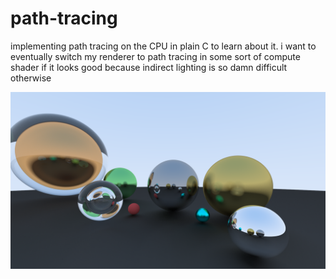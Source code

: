 # path-tracing
implementing path tracing on the CPU in plain C to learn about it. i want to eventually switch my renderer to path tracing in some sort of compute shader if it looks good because indirect lighting is so damn difficult otherwise

![alt text](https://github.com/adambigg-s/path-tracing/blob/main/images/path_trace.png)
